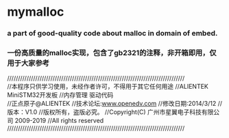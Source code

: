 # mymalloc
### a part of good-quality code about malloc in domain of embed.
### 一份高质量的malloc实现，包含了gb2321的注释，非开箱即用，仅用于大家参考
//////////////////////////////////////////////////////////////////////////////////	 
//本程序只供学习使用，未经作者许可，不得用于其它任何用途
//ALIENTEK MiniSTM32开发板
//内存管理 驱动代码	   
//正点原子@ALIENTEK
//技术论坛:www.openedv.com
//修改日期:2014/3/12
//版本：V1.0
//版权所有，盗版必究。
//Copyright(C) 广州市星翼电子科技有限公司 2009-2019
//All rights reserved									  
//////////////////////////////////////////////////////////////////////////////////
